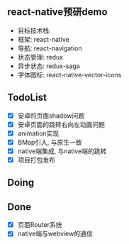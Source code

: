 ## react-native预研demo

- 目标技术栈:
-    框架: react-native
-    导航: react-navigation
-    状态管理: redux
-    异步状态: redux-saga
-    字体图标: react-native-vector-icons

## TodoList

- [x] 安卓的页面shadow问题
- [x] 安卓页面的跳转右向左动画问题
- [x] animation实现
- [x] BMap引入, 与原生一致
- [x] native端集成, 与native端的跳转
- [x] 项目打包发布

## Doing

## Done

- [x] 页面Router系统
- [x] native端与webview的通信